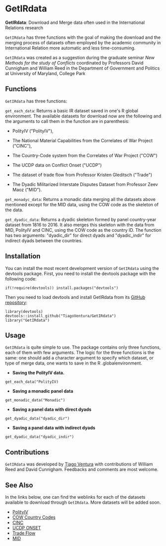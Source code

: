 # GetIRdata
**GetIRdata**: Download and Merge data often used in the International Relations research 

`GetIRdata` has three functions with the goal of making the download and the merging process of datasets often employed by the academic community in International Relation more automatic and less time-consuming. 

`GetIRdata` was created as a suggestion during the graduate seminar  _New Methods for the study of Conflicts_ coordinated by Professors David Cunnigham and William Reed in the Department of Government and Politics at University of Maryland, College Park

## Functions

`GetIRdata` has three functions:

`get_each_data`: Returns a basic IR dataset saved in one's R global environment. The available datasets for download now are the following and the arguments to call them in the function are in parenthesis:

- PolityIV ("PolityIV"), 

- The National Material Capabilities from the Correlates of War Project ("CINC"),

- The Country-Code system from the Correlates of War Project ("COW")

- The UCDP data on Conflict Onset ("UCDP")

- The dataset of trade flow from Professor Kristen Gleditsch ("Trade")

- The Dyadic Militarized Interstate Disputes Dataset from Professor Zeev Maoz ("MID"). 


`get_monadyc_data`: Returns a monadic data merging all the datasets above mentioned except for the MID data, using the COW code as the skeleton of the data.

`get_dyadic_data`: Returns a dyadic skeleton formed by panel country-year dataset from 1816 to 2016. It also merges this skeleton with the data from MID, PolityIV and CINC, using the COW code as the country ID. The function has two arguments: "dyadic_dir" for direct dyads and "dyadic_indir" for indirect dyads between the countries. 

## Installation

You can install the most recent development version of `GetIRdata` using the devtools package. First, you need to install the devtools package with the following code:

```
if(!require(devtools)) install.packages("devtools")
```

Then you need to load devtools and install GetIRdata from its [GitHub repository](https://github.com/TiagoVentura/GetIRdata):

```
library(devtools)
devtools::install_github("TiagoVentura/GetIRdata")
library("GetIRdata")
```

## Usage

`GetIRdata` is quite simple to use. The package contains only three functions, each of them with few arguments. The logic for the three functions is the same: one should add a character argument to specify which dataset, or type of merge data, one wants to save in the R .globalenvironment. 

- **Saving the PolityIV data.**

```
get_each_data("PolityIV)
```

- **Saving a monadic panel data**

```
get_monadic_data("Monadic")
```

- **Saving a panel data with direct dyads**

```
get_dyadic_data("dyadic_dir")
```
- **Saving a panel data with indirect dyads**

```
get_dyadic_data("dyadic_indir")

```



## Contributions

`GetIRdata` was developed by [Tiago Ventura](https://github.com/TiagoVentura) with contributions of William Reed and David Cunnigham. Feedbacks and comments are most welcome.

## See Also 

In the links below, one can find the weblinks for each of the datasets available to download through  `GetIRdata`. More datasets will be added soon. 

- [PolityIV](http://privatewww.essex.ac.uk/~ksg/polity.html)
- [COW Country Codes](http://www.correlatesofwar.org/data-sets/state-system-membership)
- [CINC](http://www.correlatesofwar.org/data-sets/national-material-capabilities)
- [UCDP ONSET](http://ucdp.uu.se/downloads/)
- [Trade Flow](http://privatewww.essex.ac.uk/~ksg/exptradegdp.html)
- [MID](http://vanity.dss.ucdavis.edu/~maoz/datasets.htm)

